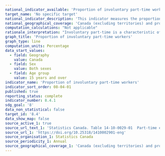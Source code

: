 ```yaml
---
national_indicator_available: 'Proportion of involuntary part-time workers'
target_name: 'No specific target'
national_indicator_description: 'This indicator measures the proportion of involuntary part-time workers. The rate of involuntary part-time workers can be derived in different ways. The one used for this indicator is based on all involuntary part-time workers, whether they looked for full-time work or not. The rate is then presented as the number of involuntary part-timers as a share of the part-time employed.'
national_geographical_coverage: 'Canada (excluding territories) and provinces' 
computation_calculations: "Not applicable"
rationale_interpretation: "Involuntary part-time is a characteristic of underemployment and precarious employment, it is therefore an important measure to understand the experience of Canadians in the labour market and ensure that we can measure whether they have access to quality jobs." 
graph_title: 'Proportion of involuntary part-time workers'
graph_type: line
computation_units: Percentage
data_start_values:
  - field: Geography
    value: Canada
  - field: Sex
    value: Both sexes
  - field: Age group
    value: 15 years and over
indicator_name: 'Proportion of involuntary part-time workers'
indicator_sort_order: 08-04-01
published: true
reporting_status: complete
indicator_number: 8.4.1
sdg_goal: '8'
data_non_statistical: false
target_id: '8.4'
data_show_map: false
source_active_1: true
source_url_text_1: 'Statistics Canada. Table 14-10-0029-01  Part-time employment by reason, annual'
source_url_1: 'https://doi.org/10.25318/1410002901-eng'
source_organisation_1: Statistics Canada
source_periodicity_1: Annual
source_geographical_coverage_1: 'Canada (excluding territories) and provinces'
---
```

